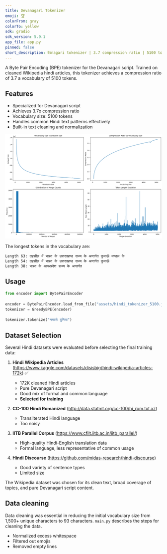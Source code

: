 ```yaml
---
title: Devanagari Tokenizer
emoji: 🏆
colorFrom: gray
colorTo: yellow
sdk: gradio
sdk_version: 5.9.1
app_file: app.py
pinned: false
short_description: देवnagari tokenizer | 3.7 compression ratio | 5100 tokens
---
```


A Byte Pair Encoding (BPE) tokenizer for the Devanagari script. Trained on cleaned Wikipedia hindi articles, this tokenizer achieves a compression ratio of 3.7 a vocabulary of 5100 tokens.

## Features

- Specialized for Devanagari script
- Achieves 3.7x compression ratio
- Vocabulary size: 5100 tokens
- Handles common Hindi text patterns effectively
- Built-in text cleaning and normalization

![Hindi BPE Tokenizer](./assets/hindi_tokenizer_5100.png)

The longest tokens in the vocabulary are:

```
Length 63: तहसील में भारत के उत्तराखण्ड राज्य के अन्तर्गत कुमाऊँ मण्डल के 
Length 54: तहसील में भारत के उत्तराखण्ड राज्य के अन्तर्गत कुमाऊँ 
Length 38: भारत के आन्ध्रप्रदेश राज्य के अन्तर्गत
```

## Usage

```python
from encoder import BytePairEncoder

encoder = BytePairEncoder.load_from_file("assets/hindi_tokenizer_5100.json")
tokenizer = GreedyBPE(encoder)

tokenizer.tokenize("नमस्ते दुनिया")
```

## Dataset Selection

Several Hindi datasets were evaluated before selecting the final training data:

1. **Hindi Wikipedia Articles** (https://www.kaggle.com/datasets/disisbig/hindi-wikipedia-articles-172k) ✅
   - 172K cleaned Hindi articles
   - Pure Devanagari script
   - Good mix of formal and common language
   - **Selected for training**

2. **CC-100 Hindi Romanized** (http://data.statmt.org/cc-100/hi_rom.txt.xz)
   - Transliterated Hindi language
   - Too noisy

3. **IITB Parallel Corpus** (https://www.cfilt.iitb.ac.in/iitb_parallel/)
   - High-quality Hindi-English translation data
   - Formal language, less representative of common usage

4. **Hindi Discourse** (https://github.com/midas-research/hindi-discourse)
   - Good variety of sentence types
   - Limited size

The Wikipedia dataset was chosen for its clean text, broad coverage of topics, and pure Devanagari script content.

## Data cleaning

Data cleaning was essential in reducing the initial vocabulary size from 1,500+ unique characters to 93 characters. `main.py` describes the steps for cleaning the data.

- Normalized excess whitespace
- Filtered out emojis
- Removed empty lines
